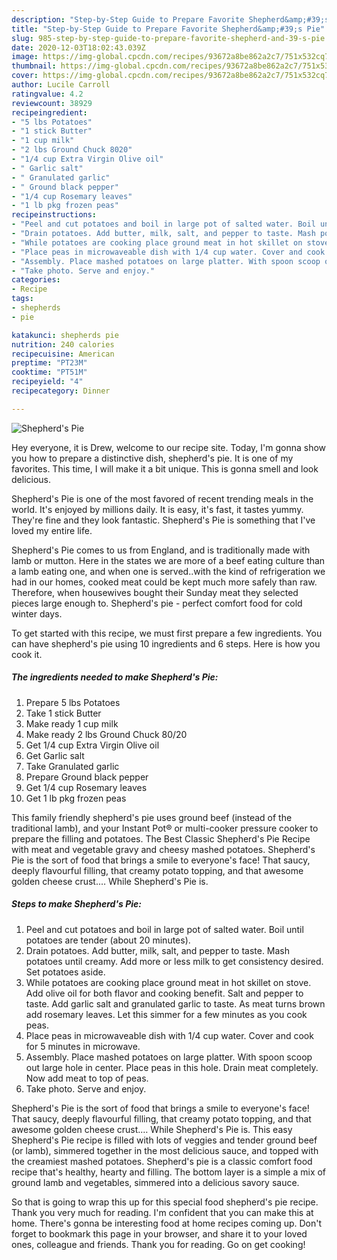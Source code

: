 ```yaml
---
description: "Step-by-Step Guide to Prepare Favorite Shepherd&amp;#39;s Pie"
title: "Step-by-Step Guide to Prepare Favorite Shepherd&amp;#39;s Pie"
slug: 985-step-by-step-guide-to-prepare-favorite-shepherd-and-39-s-pie
date: 2020-12-03T18:02:43.039Z
image: https://img-global.cpcdn.com/recipes/93672a8be862a2c7/751x532cq70/shepherds-pie-recipe-main-photo.jpg
thumbnail: https://img-global.cpcdn.com/recipes/93672a8be862a2c7/751x532cq70/shepherds-pie-recipe-main-photo.jpg
cover: https://img-global.cpcdn.com/recipes/93672a8be862a2c7/751x532cq70/shepherds-pie-recipe-main-photo.jpg
author: Lucile Carroll
ratingvalue: 4.2
reviewcount: 38929
recipeingredient:
- "5 lbs Potatoes"
- "1 stick Butter"
- "1 cup milk"
- "2 lbs Ground Chuck 8020"
- "1/4 cup Extra Virgin Olive oil"
- " Garlic salt"
- " Granulated garlic"
- " Ground black pepper"
- "1/4 cup Rosemary leaves"
- "1 lb pkg frozen peas"
recipeinstructions:
- "Peel and cut potatoes and boil in large pot of salted water. Boil until potatoes are tender (about 20 minutes)."
- "Drain potatoes. Add butter, milk, salt, and pepper to taste. Mash potatoes until creamy. Add more or less milk to get consistency desired. Set potatoes aside."
- "While potatoes are cooking place ground meat in hot skillet on stove. Add olive oil for both flavor and cooking benefit. Salt and pepper to taste. Add garlic salt and granulated garlic to taste. As meat turns brown add rosemary leaves. Let this simmer for a few minutes as you cook peas."
- "Place peas in microwaveable dish with 1/4 cup water. Cover and cook for 5 minutes in microwave."
- "Assembly. Place mashed potatoes on large platter. With spoon scoop out large hole in center. Place peas in this hole. Drain meat completely. Now add meat to top of peas."
- "Take photo. Serve and enjoy."
categories:
- Recipe
tags:
- shepherds
- pie

katakunci: shepherds pie 
nutrition: 240 calories
recipecuisine: American
preptime: "PT23M"
cooktime: "PT51M"
recipeyield: "4"
recipecategory: Dinner

---
```



![Shepherd&#39;s Pie](https://img-global.cpcdn.com/recipes/93672a8be862a2c7/751x532cq70/shepherds-pie-recipe-main-photo.jpg)

Hey everyone, it is Drew, welcome to our recipe site. Today, I'm gonna show you how to prepare a distinctive dish, shepherd&#39;s pie. It is one of my favorites. This time, I will make it a bit unique. This is gonna smell and look delicious.

Shepherd&#39;s Pie is one of the most favored of recent trending meals in the world. It's enjoyed by millions daily. It is easy, it's fast, it tastes yummy. They're fine and they look fantastic. Shepherd&#39;s Pie is something that I've loved my entire life.

Shepherd&#39;s Pie comes to us from England, and is traditionally made with lamb or mutton. Here in the states we are more of a beef eating culture than a lamb eating one, and when one is served..with the kind of refrigeration we had in our homes, cooked meat could be kept much more safely than raw. Therefore, when housewives bought their Sunday meat they selected pieces large enough to. Shepherd&#39;s pie - perfect comfort food for cold winter days.


To get started with this recipe, we must first prepare a few ingredients. You can have shepherd&#39;s pie using 10 ingredients and 6 steps. Here is how you cook it.

<!--inarticleads1-->

##### The ingredients needed to make Shepherd&#39;s Pie:

1. Prepare 5 lbs Potatoes
1. Take 1 stick Butter
1. Make ready 1 cup milk
1. Make ready 2 lbs Ground Chuck 80/20
1. Get 1/4 cup Extra Virgin Olive oil
1. Get  Garlic salt
1. Take  Granulated garlic
1. Prepare  Ground black pepper
1. Get 1/4 cup Rosemary leaves
1. Get 1 lb pkg frozen peas


This family friendly shepherd&#39;s pie uses ground beef (instead of the traditional lamb), and your Instant Pot® or multi-cooker pressure cooker to prepare the filling and potatoes. The Best Classic Shepherd&#39;s Pie Recipe with meat and vegetable gravy and cheesy mashed potatoes. Shepherd&#39;s Pie is the sort of food that brings a smile to everyone&#39;s face! That saucy, deeply flavourful filling, that creamy potato topping, and that awesome golden cheese crust.… While Shepherd&#39;s Pie is. 

<!--inarticleads2-->

##### Steps to make Shepherd&#39;s Pie:

1. Peel and cut potatoes and boil in large pot of salted water. Boil until potatoes are tender (about 20 minutes).
1. Drain potatoes. Add butter, milk, salt, and pepper to taste. Mash potatoes until creamy. Add more or less milk to get consistency desired. Set potatoes aside.
1. While potatoes are cooking place ground meat in hot skillet on stove. Add olive oil for both flavor and cooking benefit. Salt and pepper to taste. Add garlic salt and granulated garlic to taste. As meat turns brown add rosemary leaves. Let this simmer for a few minutes as you cook peas.
1. Place peas in microwaveable dish with 1/4 cup water. Cover and cook for 5 minutes in microwave.
1. Assembly. Place mashed potatoes on large platter. With spoon scoop out large hole in center. Place peas in this hole. Drain meat completely. Now add meat to top of peas.
1. Take photo. Serve and enjoy.


Shepherd&#39;s Pie is the sort of food that brings a smile to everyone&#39;s face! That saucy, deeply flavourful filling, that creamy potato topping, and that awesome golden cheese crust.… While Shepherd&#39;s Pie is. This easy Shepherd&#39;s Pie recipe is filled with lots of veggies and tender ground beef (or lamb), simmered together in the most delicious sauce, and topped with the creamiest mashed potatoes. Shepherd&#39;s pie is a classic comfort food recipe that&#39;s healthy, hearty and filling. The bottom layer is a simple a mix of ground lamb and vegetables, simmered into a delicious savory sauce. 

So that is going to wrap this up for this special food shepherd&#39;s pie recipe. Thank you very much for reading. I'm confident that you can make this at home. There's gonna be interesting food at home recipes coming up. Don't forget to bookmark this page in your browser, and share it to your loved ones, colleague and friends. Thank you for reading. Go on get cooking!
